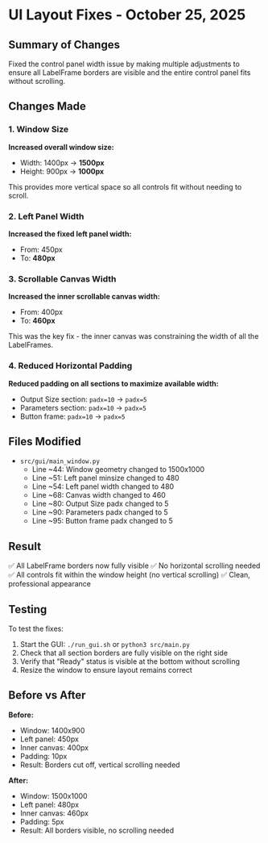 # UI Layout Fixes - October 25, 2025

## Summary of Changes

Fixed the control panel width issue by making multiple adjustments to ensure all LabelFrame borders are visible and the entire control panel fits without scrolling.

## Changes Made

### 1. Window Size
**Increased overall window size:**
- Width: 1400px → **1500px**
- Height: 900px → **1000px**

This provides more vertical space so all controls fit without needing to scroll.

### 2. Left Panel Width
**Increased the fixed left panel width:**
- From: 450px
- To: **480px**

### 3. Scrollable Canvas Width
**Increased the inner scrollable canvas width:**
- From: 400px
- To: **460px**

This was the key fix - the inner canvas was constraining the width of all the LabelFrames.

### 4. Reduced Horizontal Padding
**Reduced padding on all sections to maximize available width:**
- Output Size section: `padx=10` → `padx=5`
- Parameters section: `padx=10` → `padx=5`
- Button frame: `padx=10` → `padx=5`

## Files Modified

- `src/gui/main_window.py`
  - Line ~44: Window geometry changed to 1500x1000
  - Line ~51: Left panel minsize changed to 480
  - Line ~54: Left panel width changed to 480
  - Line ~68: Canvas width changed to 460
  - Line ~80: Output Size padx changed to 5
  - Line ~90: Parameters padx changed to 5
  - Line ~95: Button frame padx changed to 5

## Result

✅ All LabelFrame borders now fully visible
✅ No horizontal scrolling needed
✅ All controls fit within the window height (no vertical scrolling)
✅ Clean, professional appearance

## Testing

To test the fixes:
1. Start the GUI: `./run_gui.sh` or `python3 src/main.py`
2. Check that all section borders are fully visible on the right side
3. Verify that "Ready" status is visible at the bottom without scrolling
4. Resize the window to ensure layout remains correct

## Before vs After

**Before:**
- Window: 1400x900
- Left panel: 450px
- Inner canvas: 400px
- Padding: 10px
- Result: Borders cut off, vertical scrolling needed

**After:**
- Window: 1500x1000
- Left panel: 480px
- Inner canvas: 460px
- Padding: 5px
- Result: All borders visible, no scrolling needed

